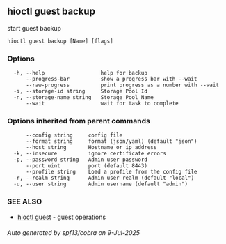 ## hioctl guest backup

start guest backup

```
hioctl guest backup [Name] [flags]
```

### Options

```
  -h, --help                  help for backup
      --progress-bar          show a progress bar with --wait
      --raw-progress          print progress as a number with --wait
  -i, --storage-id string     Storage Pool Id
  -n, --storage-name string   Storage Pool Name
      --wait                  wait for task to complete
```

### Options inherited from parent commands

```
      --config string     config file
      --format string     format (json/yaml) (default "json")
      --host string       Hostname or ip address
  -k, --insecure          ignore certificate errors
  -p, --password string   Admin user password
      --port uint         port (default 8443)
      --profile string    Load a profile from the config file
  -r, --realm string      Admin user realm (default "local")
  -u, --user string       Admin username (default "admin")
```

### SEE ALSO

* [hioctl guest](hioctl_guest.md)	 - guest operations

###### Auto generated by spf13/cobra on 9-Jul-2025
